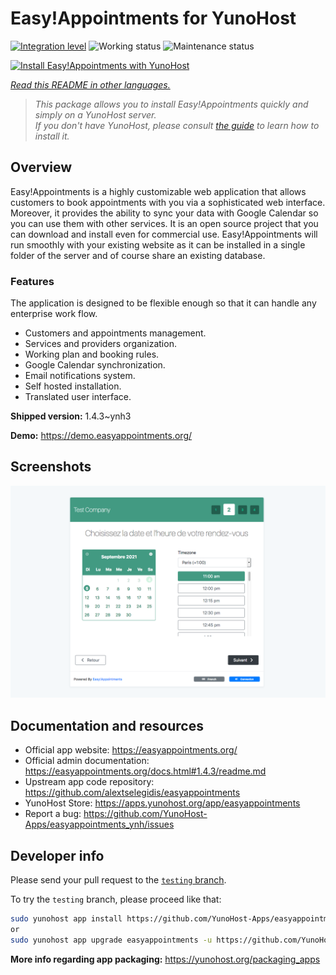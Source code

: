 <!--
N.B.: This README was automatically generated by <https://github.com/YunoHost/apps/tree/master/tools/readme_generator>
It shall NOT be edited by hand.
-->

# Easy!Appointments for YunoHost

[![Integration level](https://dash.yunohost.org/integration/easyappointments.svg)](https://dash.yunohost.org/appci/app/easyappointments) ![Working status](https://ci-apps.yunohost.org/ci/badges/easyappointments.status.svg) ![Maintenance status](https://ci-apps.yunohost.org/ci/badges/easyappointments.maintain.svg)

[![Install Easy!Appointments with YunoHost](https://install-app.yunohost.org/install-with-yunohost.svg)](https://install-app.yunohost.org/?app=easyappointments)

*[Read this README in other languages.](./ALL_README.md)*

> *This package allows you to install Easy!Appointments quickly and simply on a YunoHost server.*  
> *If you don't have YunoHost, please consult [the guide](https://yunohost.org/install) to learn how to install it.*

## Overview

Easy!Appointments is a highly customizable web application that allows customers to book appointments with you via a sophisticated web interface. Moreover, it provides the ability to sync your data with Google Calendar so you can use them with other services. It is an open source project that you can download and install even for commercial use. Easy!Appointments will run smoothly with your existing website as it can be installed in a single folder of the server and of course share an existing database.

### Features
The application is designed to be flexible enough so that it can handle any enterprise work flow.

- Customers and appointments management.
- Services and providers organization.
- Working plan and booking rules.
- Google Calendar synchronization.
- Email notifications system.
- Self hosted installation.
- Translated user interface.


**Shipped version:** 1.4.3~ynh3

**Demo:** <https://demo.easyappointments.org/>

## Screenshots

![Screenshot of Easy!Appointments](./doc/screenshots/screenshots.png)

## Documentation and resources

- Official app website: <https://easyappointments.org/>
- Official admin documentation: <https://easyappointments.org/docs.html#1.4.3/readme.md>
- Upstream app code repository: <https://github.com/alextselegidis/easyappointments>
- YunoHost Store: <https://apps.yunohost.org/app/easyappointments>
- Report a bug: <https://github.com/YunoHost-Apps/easyappointments_ynh/issues>

## Developer info

Please send your pull request to the [`testing` branch](https://github.com/YunoHost-Apps/easyappointments_ynh/tree/testing).

To try the `testing` branch, please proceed like that:

```bash
sudo yunohost app install https://github.com/YunoHost-Apps/easyappointments_ynh/tree/testing --debug
or
sudo yunohost app upgrade easyappointments -u https://github.com/YunoHost-Apps/easyappointments_ynh/tree/testing --debug
```

**More info regarding app packaging:** <https://yunohost.org/packaging_apps>
